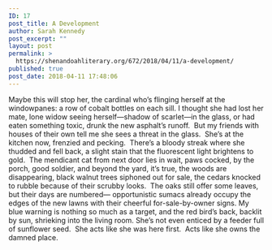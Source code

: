 ```yaml
---
ID: 17
post_title: A Development
author: Sarah Kennedy
post_excerpt: ""
layout: post
permalink: >
  https://shenandoahliterary.org/672/2018/04/11/a-development/
published: true
post_date: 2018-04-11 17:48:06
---
```

Maybe this will stop her, the cardinal who’s flinging herself at the windowpanes: a row of cobalt bottles on each sill. I thought she had lost her mate, lone widow seeing herself—shadow of scarlet—in the glass, or had eaten something toxic, drunk the new asphalt’s runoff.  But my friends with houses of their own tell me she sees a threat in the glass.  She’s at the kitchen now, frenzied and pecking.  There’s a bloody streak where she thudded and fell back, a slight stain that the fluorescent light brightens to gold.  The mendicant cat from next door lies in wait, paws cocked, by the porch, good soldier, and beyond the yard, it’s true, the woods are disappearing, black walnut trees siphoned out for sale, the cedars knocked to rubble because of their scrubby looks.  The oaks still offer some leaves, but their days are numbered— opportunistic sumacs already occupy the edges of the new lawns with their cheerful for-sale-by-owner signs. My blue warning is nothing so much as a target, and the red bird’s back, backlit by sun, shrieking into the living room. She’s not even enticed by a feeder full of sunflower seed.  She acts like she was here first.  Acts like she owns the damned place.